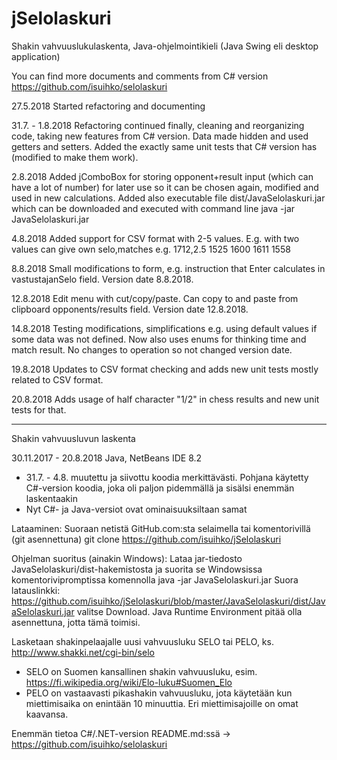 # jSelolaskuri
Shakin vahvuuslukulaskenta, Java-ohjelmointikieli (Java Swing eli desktop application)

You can find more documents and comments from C# version https://github.com/isuihko/selolaskuri

27.5.2018 Started refactoring and documenting

31.7. - 1.8.2018 Refactoring continued finally, cleaning and reorganizing code, taking new features from C# version. Data made hidden and used getters and setters. Added the exactly same unit tests that C# version has (modified to make them work).

2.8.2018 Added jComboBox for storing opponent+result input (which can have a lot of number) for later use so it can be chosen again, modified and used in new calculations. Added also executable file dist/JavaSelolaskuri.jar which can be downloaded and executed with command line java -jar JavaSelolaskuri.jar

4.8.2018 Added support for CSV format with 2-5 values. E.g. with two values can give own selo,matches e.g. 1712,2.5 1525 1600 1611 1558

8.8.2018 Small modifications to form, e.g. instruction that Enter calculates in vastustajanSelo field. Version date 8.8.2018.

12.8.2018 Edit menu with cut/copy/paste. Can copy to and paste from clipboard opponents/results field. Version date 12.8.2018.

14.8.2018 Testing modifications, simplifications e.g. using default values if some data was not defined. Now also uses enums for thinking time and match result. No changes to operation so not changed version date.

19.8.2018 Updates to CSV format checking and adds new unit tests mostly related to CSV format.

20.8.2018 Adds usage of half character "1/2" in chess results and new unit tests for that.

------

Shakin vahvuusluvun laskenta

30.11.2017 - 20.8.2018 Java, NetBeans IDE 8.2

- 31.7. - 4.8. muutettu ja siivottu koodia merkittävästi. Pohjana käytetty C#-version koodia, joka oli paljon pidemmällä ja sisälsi  enemmän laskentaakin
- Nyt C#- ja Java-versiot ovat ominaisuuksiltaan samat

Lataaminen: Suoraan netistä GitHub.com:sta selaimella tai komentorivillä (git asennettuna) git clone https://github.com/isuihko/jSelolaskuri

Ohjelman suoritus (ainakin Windows):
Lataa jar-tiedosto JavaSelolaskuri/dist-hakemistosta ja suorita se Windowsissa komentorivipromptissa komennolla java -jar JavaSelolaskuri.jar
Suora latauslinkki: https://github.com/isuihko/jSelolaskuri/blob/master/JavaSelolaskuri/dist/JavaSelolaskuri.jar valitse Download.
Java Runtime Environment pitää olla asennettuna, jotta tämä toimisi.

Lasketaan shakinpelaajalle uusi vahvuusluku SELO tai PELO, ks. http://www.shakki.net/cgi-bin/selo
- SELO on Suomen kansallinen shakin vahvuusluku, esim. https://fi.wikipedia.org/wiki/Elo-luku#Suomen_Elo
- PELO on vastaavasti pikashakin vahvuusluku, jota käytetään kun miettimisaika on enintään 10 minuuttia. Eri miettimisajoille on omat kaavansa.

Enemmän tietoa C#/.NET-version README.md:ssä -> https://github.com/isuihko/selolaskuri
